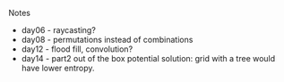 Notes

* day06 - raycasting?
* day08 - permutations instead of combinations
* day12 - flood fill, convolution?
* day14 - part2 out of the box potential solution: grid with a tree would have lower entropy.